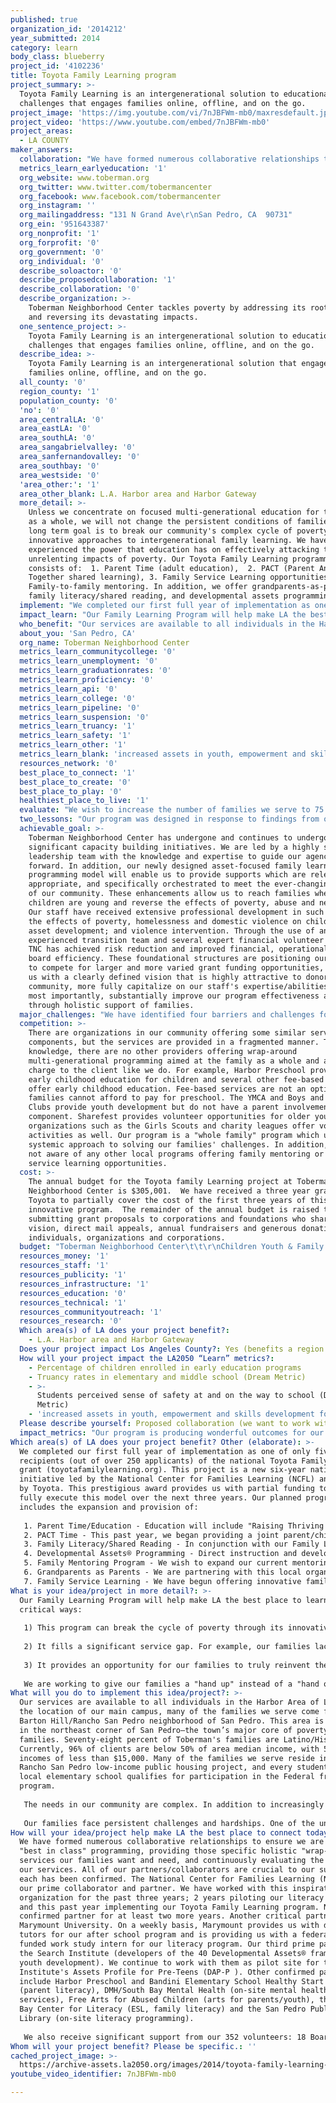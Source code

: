 ```yaml
---
published: true
organization_id: '2014212'
year_submitted: 2014
category: learn
body_class: blueberry
project_id: '4102236'
title: Toyota Family Learning program
project_summary: >-
  Toyota Family Learning is an intergenerational solution to educational
  challenges that engages families online, offline, and on the go.
project_image: 'https://img.youtube.com/vi/7nJBFWm-mb0/maxresdefault.jpg'
project_video: 'https://www.youtube.com/embed/7nJBFWm-mb0'
project_areas:
  - LA COUNTY
maker_answers:
  collaboration: "We have formed numerous collaborative relationships to ensure we are offering \"best in class\" programming, providing those specific holistic \"wrap-around\" services our families want and need, and continuously evaluating the impact of our services. All of our partners/collaborators are crucial to our success and each has been confirmed. The National Center for Families Learning (NCFL) is our prime collaborator and partner. We have worked with this inspirational organization for the past three years; 2 years piloting our literacy project and this past year implementing our Toyota Family Learning program. NCFL is a confirmed partner for at least two more years. Another critical partner is Marymount University. On a weekly basis, Marymount provides us with dozens of tutors for our after school program and is providing us with a federally funded work study intern for our literacy program. Our third prime partner is the Search Institute (developers of the 40 Developmental Assets® framework for youth development). We continue to work with them as pilot site for the Institute's Assets Profile for Pre-Teens (DAP-P ). Other confirmed partners include Harbor Preschool and Bandini Elementary School Healthy Start Program (parent literacy), DMH/South Bay Mental Health (on-site mental health services), Free Arts for Abused Children (arts for parents/youth), the South Bay Center for Literacy (ESL, family literacy) and the San Pedro Public Library (on-site literacy programming).\r\n\r\nWe also receive significant support from our 352 volunteers:   18 Board Members, 122 Auxiliary members (thrift store), 50 program volunteers (tutoring, enrichment/recreation), and 164 evening meal volunteers (provide a full meal for youth every day). In our after school program alone, volunteers contribute 3,005 hours each year with an estimated dollar value of $74,374. In addition, we receive tremendous support from local funders who share our commitment to the children. Some supporting foundations include Toyota/NCFL (Toyota Family Learning) Dwight Stuart, Parsons, Ahmanson, Rose Hills, CA Community Foundation, Boeing and Kaiser. Finally, we also connect to our community through regular standing meetings with law enforcement and government officials to proactively address neighborhood issues, meet regularly with local child care organizations to ensure open youth-focused dialogue occurs and have instituted several avenues to maintain open and ongoing communication with our local schools. \r\n"
  metrics_learn_earlyeducation: '1'
  org_website: www.toberman.org
  org_twitter: www.twitter.com/tobermancenter
  org_facebook: www.facebook.com/tobermancenter
  org_instagram: ''
  org_mailingaddress: "131 N Grand Ave\r\nSan Pedro, CA  90731"
  org_ein: '951643387'
  org_nonprofit: '1'
  org_forprofit: '0'
  org_government: '0'
  org_individual: '0'
  describe_soloactor: '0'
  describe_proposedcollaboration: '1'
  describe_collaboration: '0'
  describe_organization: >-
    Toberman Neighborhood Center tackles poverty by addressing its root causes
    and reversing its devastating impacts.
  one_sentence_project: >-
    Toyota Family Learning is an intergenerational solution to educational
    challenges that engages families online, offline, and on the go.
  describe_idea: >-
    Toyota Family Learning is an intergenerational solution that engages
    families online, offline, and on the go.
  all_county: '0'
  region_county: '1'
  population_county: '0'
  'no': '0'
  area_centralLA: '0'
  area_eastLA: '0'
  area_southLA: '0'
  area_sangabrielvalley: '0'
  area_sanfernandovalley: '0'
  area_southbay: '0'
  area_westside: '0'
  'area_other:': '1'
  area_other_blank: L.A. Harbor area and Harbor Gateway
  more_detail: >-
    Unless we concentrate on focused multi-generational education for the family
    as a whole, we will not change the persistent conditions of families  Our
    long term goal is to break our community's complex cycle of poverty through
    innovative approaches to intergenerational family learning. We have
    experienced the power that education has on effectively attacking the
    unrelenting impacts of poverty. Our Toyota Family Learning programming
    consists of:  1. Parent Time (adult education),  2. PACT (Parent And Child
    Together shared learning), 3. Family Service Learning opportunities, and 4.
    Family-to-family mentoring. In addition, we offer grandparents-as-parents,
    family literacy/shared reading, and developmental assets programming. 
  implement: "We completed our first full year of implementation as one of only five recipients (out of over 250 applicants) of the national Toyota Family Learning grant (toyotafamilylearning.org). This project is a new six-year nationwide initiative led by the National Center for Families Learning (NCFL) and funded by Toyota. This prestigious award provides us with partial funding to more fully execute this model over the next three years. Our planned programming includes the expansion and provision of: \r\n \r\n1.\tParent Time/Education - Education will include  \"Raising Thriving Kids\"  (5 week asset building program), Muffins for Moms (home literacy) and Donuts for Dads (engaging dads in education). \r\n2.\tPACT Time - This past year, we began providing a joint parent/child literacy program  for pre-school aged children. For our older children, we offer two evening (at pickup time from 6:00 - 7:30 p.m.) teacher-led PACT programs. The first is a family homework support program where parents and children jointly work on strengthening homework and test-taking skills. The second is a study skills program where families jointly learn to improve study strategies, school behaviors, time management, and organizational skills. \r\n3.\tFamily Literacy/Shared Reading - In conjunction with our Family Literacy program, our families utilize TNC’s library to select books for reading together.  Families are shown how to use the dictionary to understand the meanings of words and how to identify the type of text structure presented in the material.  \r\n4.\tDevelopmental Assets® Programming - Direct instruction and development of building blocks is provided to children throughout all of our programming.\r\n5.\tFamily Mentoring Program - We wish to expand our current mentoring program to include family mentoring focused on academic success. We will also offer e-mentoring using technology such as Skype.\r\n6.\tGrandparents as Parents - We are partnering with this local organization that offers weekly small group parenting programs for those (e.g., grandparents, aunts, uncles) who have previously parented and find themselves parenting again. \r\n7.\tFamily Service Learning - We have begun offering innovative family service learning opportunities. When families engage in service together they are spending quality time learning about their communities and adults are acting as positive role models for their children. \r\n"
  impact_learn: "Our Family Learning Program will help make LA the best place to learn in three critical ways:\r\n\r\n1) This program can break the cycle of poverty through its innovative approaches to intergenerational family learning. Family literacy/learning programs provide enduring benefits to individual family members as well as the family unit as a whole. \r\n\r\n2) It fills a significant service gap. For example, our families lack access to affordable preschool and parent education classes, placing them at a great disadvantage. \r\n\r\n3) It provides an opportunity for our families to truly reinvent themselves and develop a different kind of hope for the future. It takes a significant amount of resources to coordinate the necessary comprehensive services our families require and to offer them all at one central location. This \"wrap-around\" approach allows us to provide the space and innovative programming our families want and need. Our families, in turn, bring the energy, motivation, dedication and hard work. Working together, we have the ability to bring about real and sustained change for our families.\r\n\r\nWe are working to give our families a \"hand up\" instead of a \"hand out\". Our ultimate goal is to build futures and offer hope. We do so by taking a different approach. Although many programs seek to involve parents in their child's learning, our program is unique in that it requires ongoing engagement from parents. Each family works together to create goals for the family as a whole. With assistance, these goals form the basis of a family asset development plan that holistically meets that family's unique needs. Parents spend a minimum of 10 hours per week working to reach the full potential of the entire family. Also, our innovative service learning and advocacy components take our program out of the \"institution\" and into the community and our clients' homes. Our parents gain skills/confidence and then practice applying this new knowledge in real life situations. Many of our families have never had these opportunities before. This is a powerful approach. \r\n"
  who_benefit: "Our services are available to all individuals in the Harbor Area of LA. Due to the location of our main campus, many of the families we serve come from the Barton Hill/Rancho San Pedro neighborhood of San Pedro.  This area is located in the northeast corner of San Pedro—the town’s major core of poverty level families. Seventy-eight percent of Toberman's families are Latino/Hispanic.   Currently, 96% of clients are below 50% of area median income, with 58% having incomes of less than $15,000.  Many of the families we serve reside in the Rancho San Pedro low-income public housing project, and every student at the local elementary school qualifies for participation in the Federal free lunch program. \r\n\r\nThe needs in our community are complex. In addition to increasingly widespread gang activity and crime, our community also suffers from elevated high school dropout rates and low educational attainment. Only 61% of students entering 9th grade at San Pedro High School in 2008 graduated in 2012. In addition, only one quarter of high school graduates enroll in college. The vast majority of our kids live in neighborhoods with significant gang activity, have poor parental supervision, perform poorly in school, and have very low incomes. Our most recent reading assessment on our newly enrolled children indicated that half are reading below grade level. In addition, a full 71% of the children we serve live in abused, neglected and/or extremely challenging situations (e.g., incarcerated parents, foster care). A number of our children live in chaotic homes and are unable to focus on learning because they are focused on survival. For many, school attendance is spotty which translates into a true lack of opportunity.\r\n\r\nOur families face persistent challenges and hardships. One of the underlying causes that link all of these problems is a lack of literacy in the home. In addition to traditional definitions, we also characterize literacy as the ability to handle information, to express ideas and opinions, to make decisions and solve problems. It involves a continuum of learning in enabling individuals to achieve their goals, develop their knowledge and potential, and participate fully in their community. We know that the power of literacy lies not only in the ability to read and write, but rather in an individual’s capacity to put those skills to work in shaping the course of his or her own life. Our program can effect tremendous lasting change for our families. \r\n"
  about_you: 'San Pedro, CA'
  org_name: Toberman Neighborhood Center
  metrics_learn_communitycollege: '0'
  metrics_learn_unemployment: '0'
  metrics_learn_graduationrates: '0'
  metrics_learn_proficiency: '0'
  metrics_learn_api: '0'
  metrics_learn_college: '0'
  metrics_learn_pipeline: '0'
  metrics_learn_suspension: '0'
  metrics_learn_truancy: '1'
  metrics_learn_safety: '1'
  metrics_learn_other: '1'
  metrics_learn_blank: 'increased assets in youth, empowerment and skills development for parents'
  resources_network: '0'
  best_place_to_connect: '1'
  best_place_to_create: '0'
  best_place_to_play: '0'
  healthiest_place_to_live: '1'
  evaluate: "We wish to increase the number of families we serve to 75 families (over 260 individuals) over the coming year. The specific measurable indicators of this program are:\r\n\r\n•\tAll parents (100%) participate in PACT (parent and children together learning time) with their children\r\n•\tEducational Proficiency - 90% of students will gain academically in reading and 75% will gain in math\r\n•\tFamily Involvement/Advocacy - all parents will attend 3 or more family learning activities and 50% of families will have at least one member volunteering (at TNC, their child's school, or in the community)\r\n•\tParenting Skills/Confidence - 80% of parents attending parenting classes will report gains in skills related to child development, accessing school programs, literacy development and managing children/youth’s behavior\r\n•\tAsset Development in Children - all children will gain assets in at least 5 of 8 asset categories annually using the Search Institute's (www.search-institute.org) 40 Developmental Assets® framework.\r\n\r\nEvaluation and outcome measurement are critical mechanisms in our work. Agency-wide, we measure our overall effectiveness by how well we build stronger more resilient families in our communities. We strive for improved home/family stability (financial/parenting), increased youth/family assets (e.g., school success, literacy), and real alternatives (e.g., jobs, GED) for those connected to gangs and violence.  We use a variety of data collection tools (e.g., family intake questionnaire, reading and math assessments, report cards, school attendance, state testing results, gang risk assessment, the Developmental Assets Profile (DAP), pre/post surveys for youth/adult education and prevention classes) to measure the success and impact of our programs. For our youngest children (preschool) we have selected a new observational tool (the Desired Results Developmental Profile–School Readiness (DRDP-SR) assessment instrument) that will help us measure the impact we are having on school readiness. For evaluating program quality, we are using the School-Age Program Quality Assessment (School Age PQA) tool from the David P. Weikart Center for Program Quality. It is a widely used trained-observer tool that measures programs across several areas.  Finally, our Toyota Family Learning program will be evaluated by an external team of experts from the Goodling Institute at Penn State. This ongoing evaluation will provide annual feedback on program implementation and program impact. \r\n"
  two_lessons: "Our program was designed in response to findings from our comprehensive review of local data (e.g., census data, graduation rates, statewide testing results, poverty levels, gang/crime rates) as well as our study of the most powerful approaches (e.g., change theory, adult learning theory, executive functioning skill acquisition, asset development) to supporting families living in persistent poverty. Two critical lessons have informed the development of this program. Firstly, we have learned that we cannot bring about sustained change without supporting the family as a unit. For that reason, each component of our programming involves the active involvement of the family as a whole. As an example, our family literacy programming includes adult education courses (e.g., ESL, financial literacy) and preschool readiness classes, as well as a significant shared parent/child literacy component. Also, our family engagement and family service learning activities aim to strengthen our parents' role in advocating for and educating their children, fortify the family unit and deepen our families' role in the community. \r\n\r\nWe have also learned that it is vital for programming to be offered in an ongoing sustained manner. Our community faces persistent poverty. It takes 3-5 years of comprehensive support to bring about real and lasting change for our families. Our goal is for our families to chart a new course for their future and we know it is much less effective to provide isolated programming (e.g., youth development without active family involvement) for individual family members. Fragmented programming that lacks an overarching framework of bringing families together leads to less powerful outcomes. It is imperative that programming be provided in a sustained manner over a longer period of time, and that this programming is geared toward the needs of all family members. Our families need ongoing support and instruction.  It is critical that we invest in the entire family system if we want to build hope and change futures. \r\n"
  achievable_goal: >-
    Toberman Neighborhood Center has undergone and continues to undergo
    significant capacity building initiatives. We are led by a highly skilled
    leadership team with the knowledge and expertise to guide our agency
    forward. In addition, our newly designed asset-focused family learning
    programming model will enable us to provide supports which are relevant,
    appropriate, and specifically orchestrated to meet the ever-changing needs
    of our community. These enhancements allow us to reach families when the
    children are young and reverse the effects of poverty, abuse and neglect.
    Our staff have received extensive professional development in such areas as
    the effects of poverty, homelessness and domestic violence on children;
    asset development; and violence intervention. Through the use of an
    experienced transition team and several expert financial volunteer partners,
    TNC has achieved risk reduction and improved financial, operational and
    board efficiency. These foundational structures are positioning our agency
    to compete for larger and more varied grant funding opportunities, provide
    us with a clearly defined vision that is highly attractive to donors and the
    community, more fully capitalize on our staff's expertise/abilities, and,
    most importantly, substantially improve our program effectiveness and impact
    through holistic support of families.  
  major_challenges: "We have identified four barriers and challenges for this program: \r\n\r\n1) Sustainability- It is vital that we build sustainability for our program so it may endure for years to come. Intervening factors such as a financial setback or depressed economy can cause an innovative program like this one to lose momentum. Without proper funding and resources, our organization may lack the ability to sustain this critical work over the coming years. We have already begun to work on sustaining this program past its original three-year projection. We are working with potential funding partners who share our commitment to our families. We have also made significant changes to our operations and fundraising approaches in order to ensure this program's success. Our goal is to join forces with a committed partner who will help us build an endowment for this programming. \r\n\r\n2) Ongoing Interest/Commitment - Our second challenge is to ensure we keep our families invested in this programming over a long period of time. Our challenge is to provide enough new, exciting and innovative programming to keep our families engaged and committed. We continuously request feedback from our families as to the quality and relevancy of our programming. \r\n\r\n3) Long Term Outcome Measurement - Another challenge will be sufficiently measuring the long term impacts of this project on our families' lives. We will require a longitudinal data strategy and are working to locate an evaluation partner who can assist us with this vital component. \r\n\r\n4) Transportation - The vast majority of our families experience significant transportation barriers (e.g., lack of funds, knowledge of options, driver's license).  When Toberman provides transportation, our participation is high and our families are eager to explore the community. Our challenge is to locate transportation options for our families so they access the community more frequently on their own. This might involve training in public transportation use, assisting with obtaining driver's licenses, or providing subsidies. We need to further explore resources so our families have greater access and mobility. \r\n"
  competition: >-
    There are organizations in our community offering some similar service
    components, but the services are provided in a fragmented manner. To our
    knowledge, there are no other providers offering wrap-around
    multi-generational programming aimed at the family as a whole and at no
    charge to the client like we do. For example, Harbor Preschool provides
    early childhood education for children and several other fee-based agencies
    offer early childhood education. Fee-based services are not an option as our
    families cannot afford to pay for preschool. The YMCA and Boys and Girls
    Clubs provide youth development but do not have a parent involvement
    component. Sharefest provides volunteer opportunities for older youth and
    organizations such as the Girls Scouts and charity leagues offer volunteer
    activities as well. Our program is a "whole family" program which uses a
    systemic approach to solving our families' challenges. In addition, we are
    not aware of any other local programs offering family mentoring or family
    service learning opportunities. 
  cost: >-
    The annual budget for the Toyota family Learning project at Toberman
    Neighborhood Center is $305,001.  We have received a three year grant from
    Toyota to partially cover the cost of the first three years of this
    innovative program.  The remainder of the annual budget is raised through
    submitting grant proposals to corporations and foundations who share our
    vision, direct mail appeals, annual fundraisers and generous donations from
    individuals, organizations and corporations.
  budget: "Toberman Neighborhood Center\t\t\r\nChildren Youth & Family Services\t\t\r\nToyota Family Learning (TFL) Annual Program Budget\t\t\r\n\t\t\r\n\t                                             TFL Budget\tLA2050 Grant Funding\r\nPERESONNEL EXPENSES\t\t\r\nSalaries\t                                            129,789              42,554\r\nPayroll Taxes\t                                        9,929                3,255\r\nEmployee Benefits\t                      18,478                6,058\r\nTOTAL PERSONNEL\t                  $158,196            $51,867\r\n\t\t\r\nOPERATING EXPENSES\t\t \r\nRent (Depreciation)\t                      42,757              14,019\r\nUtilities\t                                              16,907                5,543\r\nPhone/Fax/Internet\t                        7,937                2,602\r\nMaintenance & Cleaning\t                9,077                2,976\r\nTax, Licenses and Insurance\t        2,054                   673\r\nGeneral Liability Insurance\t                9,976                3,271\r\nOffice & Printing Supplies\t                8,247                2,704\r\nTOTAL OPERATING EXPENSES\t    $96,955            $31,788\r\n\t\t\r\nPRORAM EXPENSES\t\t\r\nInstructional/Learning Materials\t        6,500                2,131\r\nParent Training Supplies\t                4,500                1,475\r\nTechnology & Equipment\t              12,000                3,934\r\nFamily Engagement Consultant\t        6,350                2,082\r\nTransportation Lease\t                        9,000                2,951\r\nGraduation Expenses\t                        4,000                1,311\r\nMeals & Childcare\t                                7,500                2,460\r\nTOTAL PROGRAM EXPENSES\t    $49,850            $16,345\r\n\t\t\r\n\t\t\r\nGRAND TOTAL EXPENSES   \t   $305,001         $100,000\r\n"
  resources_money: '1'
  resources_staff: '1'
  resources_publicity: '1'
  resources_infrastructure: '1'
  resources_education: '0'
  resources_technical: '1'
  resources_communityoutreach: '1'
  resources_research: '0'
  Which area(s) of LA does your project benefit?:
    - L.A. Harbor area and Harbor Gateway
  Does your project impact Los Angeles County?: Yes (benefits a region of LA County)
  How will your project impact the LA2050 “Learn” metrics?:
    - Percentage of children enrolled in early education programs
    - Truancy rates in elementary and middle school (Dream Metric)
    - >-
      Students perceived sense of safety at and on the way to school (Dream
      Metric)
    - 'increased assets in youth, empowerment and skills development for parents'
  Please describe yourself: Proposed collaboration (we want to work with partners!)
  impact_metrics: "Our program is producing wonderful outcomes for our families. Not only do our family learning/literacy efforts lead to more children being enrolled in early education programs, but we believe the longer term outcomes for these children will be heightened due to the share literacy component. Our parents are actively engaged with their children during our early education programming and, in fact, are concurrently building and improving their own literacy skills. Regarding truancy, we focus our efforts on building assets using the Search Institute's 40 Developmental Assets® framework. Our children/youth are showing a greater commitment to academics/schoolwork and, with the active involvement of their parents, are experiencing a greater connection to their schools. Grades and reading skills have improved dramatically through our program. In addition, Toberman has a powerful gang intervention program. Our \"safe passage\" program ensures our children arrive at and leave their schools safely. In addition, Penn State is in process of evaluating our first year as a Toyota Family Learning program site. In one month, we will receive a comprehensive evaluation report covering additional areas of our work including parent empowerment, skill development, time spent reading/literacy levels, and technology fluency. We will also have longitudinal data on our early education efforts as we follow the progress of our preschool children through second grade.\r\n\r\nThis program began less than one year ago and has already exceeded our expectations. Fifty-two families (191 people) have enrolled in full programming, 100 individuals have attended our \"Raising Thriving Kids\" training and over 1000 family members attended our parent engagement events.  A full 100% of parents indicated there is improvement in family dynamics, communication and educational involvement; 47% of parents are now volunteering; and our K-5 students, on average, improved in every single asset domain (e.g., positive identity, commitment to learning, empowerment) as measured by the Search Institute's Developmental Assets Profile tool. \r\n"
Which area(s) of LA does your project benefit? Other (elaborate): >-
  We completed our first full year of implementation as one of only five
  recipients (out of over 250 applicants) of the national Toyota Family Learning
  grant (toyotafamilylearning.org). This project is a new six-year nationwide
  initiative led by the National Center for Families Learning (NCFL) and funded
  by Toyota. This prestigious award provides us with partial funding to more
  fully execute this model over the next three years. Our planned programming
  includes the expansion and provision of: 
    
   1. Parent Time/Education - Education will include "Raising Thriving Kids" (5 week asset building program), Muffins for Moms (home literacy) and Donuts for Dads (engaging dads in education). 
   2. PACT Time - This past year, we began providing a joint parent/child literacy program for pre-school aged children. For our older children, we offer two evening (at pickup time from 6:00 - 7:30 p.m.) teacher-led PACT programs. The first is a family homework support program where parents and children jointly work on strengthening homework and test-taking skills. The second is a study skills program where families jointly learn to improve study strategies, school behaviors, time management, and organizational skills. 
   3. Family Literacy/Shared Reading - In conjunction with our Family Literacy program, our families utilize TNC’s library to select books for reading together. Families are shown how to use the dictionary to understand the meanings of words and how to identify the type of text structure presented in the material. 
   4. Developmental Assets® Programming - Direct instruction and development of building blocks is provided to children throughout all of our programming.
   5. Family Mentoring Program - We wish to expand our current mentoring program to include family mentoring focused on academic success. We will also offer e-mentoring using technology such as Skype.
   6. Grandparents as Parents - We are partnering with this local organization that offers weekly small group parenting programs for those (e.g., grandparents, aunts, uncles) who have previously parented and find themselves parenting again. 
   7. Family Service Learning - We have begun offering innovative family service learning opportunities. When families engage in service together they are spending quality time learning about their communities and adults are acting as positive role models for their children.
What is your idea/project in more detail?: >-
  Our Family Learning Program will help make LA the best place to learn in three
  critical ways:
   
   1) This program can break the cycle of poverty through its innovative approaches to intergenerational family learning. Family literacy/learning programs provide enduring benefits to individual family members as well as the family unit as a whole. 
   
   2) It fills a significant service gap. For example, our families lack access to affordable preschool and parent education classes, placing them at a great disadvantage. 
   
   3) It provides an opportunity for our families to truly reinvent themselves and develop a different kind of hope for the future. It takes a significant amount of resources to coordinate the necessary comprehensive services our families require and to offer them all at one central location. This "wrap-around" approach allows us to provide the space and innovative programming our families want and need. Our families, in turn, bring the energy, motivation, dedication and hard work. Working together, we have the ability to bring about real and sustained change for our families.
   
   We are working to give our families a "hand up" instead of a "hand out". Our ultimate goal is to build futures and offer hope. We do so by taking a different approach. Although many programs seek to involve parents in their child's learning, our program is unique in that it requires ongoing engagement from parents. Each family works together to create goals for the family as a whole. With assistance, these goals form the basis of a family asset development plan that holistically meets that family's unique needs. Parents spend a minimum of 10 hours per week working to reach the full potential of the entire family. Also, our innovative service learning and advocacy components take our program out of the "institution" and into the community and our clients' homes. Our parents gain skills/confidence and then practice applying this new knowledge in real life situations. Many of our families have never had these opportunities before. This is a powerful approach.
What will you do to implement this idea/project?: >-
  Our services are available to all individuals in the Harbor Area of LA. Due to
  the location of our main campus, many of the families we serve come from the
  Barton Hill/Rancho San Pedro neighborhood of San Pedro. This area is located
  in the northeast corner of San Pedro—the town’s major core of poverty level
  families. Seventy-eight percent of Toberman's families are Latino/Hispanic.
  Currently, 96% of clients are below 50% of area median income, with 58% having
  incomes of less than $15,000. Many of the families we serve reside in the
  Rancho San Pedro low-income public housing project, and every student at the
  local elementary school qualifies for participation in the Federal free lunch
  program. 
   
   The needs in our community are complex. In addition to increasingly widespread gang activity and crime, our community also suffers from elevated high school dropout rates and low educational attainment. Only 61% of students entering 9th grade at San Pedro High School in 2008 graduated in 2012. In addition, only one quarter of high school graduates enroll in college. The vast majority of our kids live in neighborhoods with significant gang activity, have poor parental supervision, perform poorly in school, and have very low incomes. Our most recent reading assessment on our newly enrolled children indicated that half are reading below grade level. In addition, a full 71% of the children we serve live in abused, neglected and/or extremely challenging situations (e.g., incarcerated parents, foster care). A number of our children live in chaotic homes and are unable to focus on learning because they are focused on survival. For many, school attendance is spotty which translates into a true lack of opportunity.
   
   Our families face persistent challenges and hardships. One of the underlying causes that link all of these problems is a lack of literacy in the home. In addition to traditional definitions, we also characterize literacy as the ability to handle information, to express ideas and opinions, to make decisions and solve problems. It involves a continuum of learning in enabling individuals to achieve their goals, develop their knowledge and potential, and participate fully in their community. We know that the power of literacy lies not only in the ability to read and write, but rather in an individual’s capacity to put those skills to work in shaping the course of his or her own life. Our program can effect tremendous lasting change for our families.
How will your idea/project help make LA the best place to connect today? In LA2050?: >-
  We have formed numerous collaborative relationships to ensure we are offering
  "best in class" programming, providing those specific holistic "wrap-around"
  services our families want and need, and continuously evaluating the impact of
  our services. All of our partners/collaborators are crucial to our success and
  each has been confirmed. The National Center for Families Learning (NCFL) is
  our prime collaborator and partner. We have worked with this inspirational
  organization for the past three years; 2 years piloting our literacy project
  and this past year implementing our Toyota Family Learning program. NCFL is a
  confirmed partner for at least two more years. Another critical partner is
  Marymount University. On a weekly basis, Marymount provides us with dozens of
  tutors for our after school program and is providing us with a federally
  funded work study intern for our literacy program. Our third prime partner is
  the Search Institute (developers of the 40 Developmental Assets® framework for
  youth development). We continue to work with them as pilot site for the
  Institute's Assets Profile for Pre-Teens (DAP-P ). Other confirmed partners
  include Harbor Preschool and Bandini Elementary School Healthy Start Program
  (parent literacy), DMH/South Bay Mental Health (on-site mental health
  services), Free Arts for Abused Children (arts for parents/youth), the South
  Bay Center for Literacy (ESL, family literacy) and the San Pedro Public
  Library (on-site literacy programming).
   
   We also receive significant support from our 352 volunteers: 18 Board Members, 122 Auxiliary members (thrift store), 50 program volunteers (tutoring, enrichment/recreation), and 164 evening meal volunteers (provide a full meal for youth every day). In our after school program alone, volunteers contribute 3,005 hours each year with an estimated dollar value of $74,374. In addition, we receive tremendous support from local funders who share our commitment to the children. Some supporting foundations include Toyota/NCFL (Toyota Family Learning) Dwight Stuart, Parsons, Ahmanson, Rose Hills, CA Community Foundation, Boeing and Kaiser. Finally, we also connect to our community through regular standing meetings with law enforcement and government officials to proactively address neighborhood issues, meet regularly with local child care organizations to ensure open youth-focused dialogue occurs and have instituted several avenues to maintain open and ongoing communication with our local schools.
Whom will your project benefit? Please be specific.: ''
cached_project_image: >-
  https://archive-assets.la2050.org/images/2014/toyota-family-learning-program/img.youtube.com/vi/7nJBFWm-mb0/maxresdefault.jpg
youtube_video_identifier: 7nJBFWm-mb0

---
```


